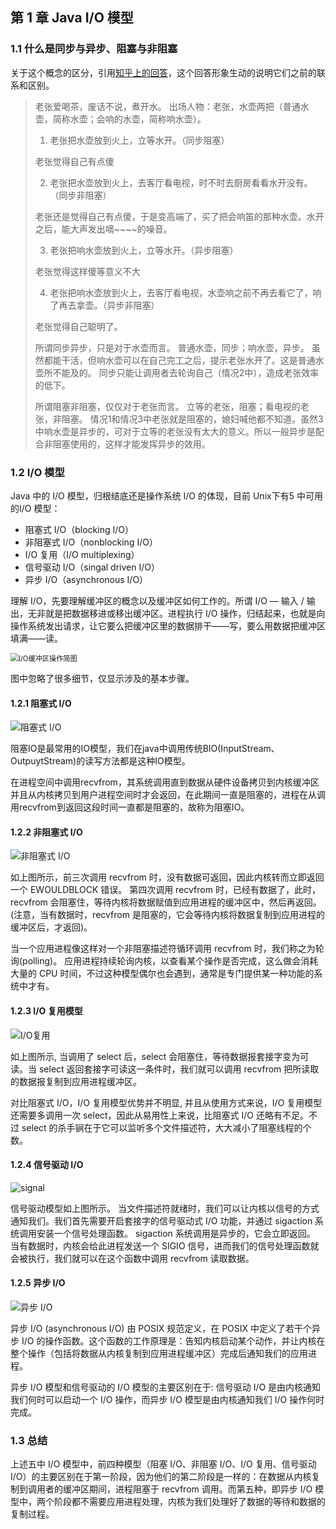 ## 第 1 章 Java I/O 模型

### 1.1 什么是同步与异步、阻塞与非阻塞

关于这个概念的区分，引用[知乎上的回答](https://www.zhihu.com/question/19732473/answer/23434554)，这个回答形象生动的说明它们之前的联系和区别。

>老张爱喝茶，废话不说，煮开水。
>出场人物：老张，水壶两把（普通水壶，简称水壶；会响的水壶，简称响水壶）。
>
>1. 老张把水壶放到火上，立等水开。（同步阻塞）
>
>老张觉得自己有点傻
>
>2. 老张把水壶放到火上，去客厅看电视，时不时去厨房看看水开没有。（同步非阻塞）
>
>老张还是觉得自己有点傻，于是变高端了，买了把会响笛的那种水壶。水开之后，能大声发出嘀~~~~的噪音。
>
>3. 老张把响水壶放到火上，立等水开。（异步阻塞）
>
>老张觉得这样傻等意义不大
>
>4. 老张把响水壶放到火上，去客厅看电视，水壶响之前不再去看它了，响了再去拿壶。（异步非阻塞）
>
>老张觉得自己聪明了。
>
>所谓同步异步，只是对于水壶而言。
>普通水壶，同步；响水壶，异步。
>虽然都能干活，但响水壶可以在自己完工之后，提示老张水开了。这是普通水壶所不能及的。
>同步只能让调用者去轮询自己（情况2中），造成老张效率的低下。
>
>所谓阻塞非阻塞，仅仅对于老张而言。
>立等的老张，阻塞；看电视的老张，非阻塞。
>情况1和情况3中老张就是阻塞的，媳妇喊他都不知道。虽然3中响水壶是异步的，可对于立等的老张没有太大的意义。所以一般异步是配合非阻塞使用的，这样才能发挥异步的效用。

### 1.2 I/O 模型

Java 中的 I/O 模型，归根结底还是操作系统 I/O 的体现，目前 Unix下有5 中可用的I/O 模型：

- 阻塞式 I/O（blocking I/O）
- 非阻塞式 I/O（nonblocking I/O）
- I/O 复用（I/O multiplexing）
- 信号驱动 I/O（singal driven I/O）
- 异步 I/O（asynchronous I/O）

理解 I/O，先要理解缓冲区的概念以及缓冲区如何工作的。所谓 I/O — 输入 / 输出，无非就是把数据移进或移出缓冲区。进程执行 I/O 操作，归结起来，也就是向操作系统发出请求，让它要么把缓冲区里的数据排干——写，要么用数据把缓冲区填满——读。

<img src="./pictures/io1.png" alt="I/O缓冲区操作简图" style="zoom:80%;" />

图中忽略了很多细节，仅显示涉及的基本步骤。

#### 1.2.1 阻塞式 I/O

![阻塞式 I/O](./pictures/blockingio.png)

阻塞IO是最常用的IO模型，我们在java中调用传统BIO(InputStream、OutpuytStream)的读写方法都是这种IO模型。

在进程空间中调用recvfrom，其系统调用直到数据从硬件设备拷贝到内核缓冲区并且从内核拷贝到用户进程空间时才会返回，在此期间一直是阻塞的，进程在从调用recvfrom到返回这段时间一直都是阻塞的，故称为阻塞IO。

#### 1.2.2 非阻塞式 I/O

![非阻塞式 I/O](./pictures/noblockingio.png)

如上图所示，前三次调用 recvfrom 时，没有数据可返回，因此内核转而立即返回一个 EWOULDBLOCK 错误。 第四次调用 recvfrom 时，已经有数据了，此时，recvfrom 会阻塞住，等待内核将数据赋值到应用进程的缓冲区中，然后再返回。(注意，当有数据时，recvfrom 是阻塞的，它会等待内核将数据复制到应用进程的缓冲区后，才返回)。

当一个应用进程像这样对一个非阻塞描述符循环调用 recvfrom 时，我们称之为轮询(polling)。 应用进程持续轮询内核，以查看某个操作是否完成，这么做会消耗大量的 CPU 时间，不过这种模型偶尔也会遇到，通常是专门提供某一种功能的系统中才有。

#### 1.2.3 I/O 复用模型

![I/O复用](./pictures/multiplexing.png)

如上图所示, 当调用了 select 后，select 会阻塞住，等待数据报套接字变为可读。当 select 返回套接字可读这一条件时，我们就可以调用 recvfrom 把所读取的数据报复制到应用进程缓冲区。

对比阻塞式 I/O，I/O 复用模型优势并不明显, 并且从使用方式来说，I/O 复用模型还需要多调用一次 select，因此从易用性上来说，比阻塞式 I/O 还略有不足。不过 select 的杀手锏在于它可以监听多个文件描述符，大大减小了阻塞线程的个数。

#### 1.2.4 信号驱动 I/O

![signal](./pictures/signal.png)

信号驱动模型如上图所示。 当文件描述符就绪时，我们可以让内核以信号的方式通知我们。我们首先需要开启套接字的信号驱动式 I/O 功能，并通过 sigaction 系统调用安装一个信号处理函数。 sigaction 系统调用是异步的，它会立即返回。 当有数据时，内核会给此进程发送一个 SIGIO 信号，进而我们的信号处理函数就会被执行，我们就可以在这个函数中调用 recvfrom 读取数据。

#### 1.2.5 异步 I/O

![异步 I/O](./pictures/asy.png)

异步 I/O (asynchronous I/O) 由 POSIX 规范定义，在 POSIX 中定义了若干个异步 I/O 的操作函数。这个函数的工作原理是：告知内核启动某个动作，并让内核在整个操作（包括将数据从内核复制到应用进程缓冲区）完成后通知我们的应用进程。

异步 I/O 模型和信号驱动的 I/O 模型的主要区别在于: 信号驱动 I/O 是由内核通知我们何时可以启动一个 I/O 操作，而异步 I/O 模型是由内核通知我们 I/O 操作何时完成。

### 1.3 总结

上述五中 I/O 模型中，前四种模型（阻塞 I/O、非阻塞 I/O、I/O 复用、信号驱动 I/O）的主要区别在于第一阶段，因为他们的第二阶段是一样的：在数据从内核复制到调用者的缓冲区期间，进程阻塞于 recvfrom 调用。而第五种，即异步 I/O 模型中，两个阶段都不需要应用进程处理，内核为我们处理好了数据的等待和数据的复制过程。